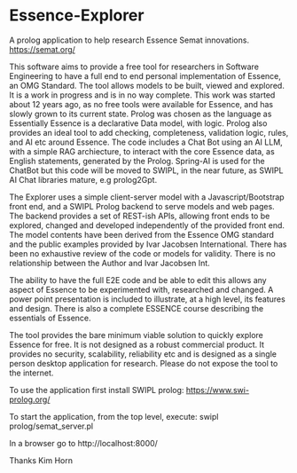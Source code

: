 # Essence-Explorer
A prolog application to help research Essence Semat innovations. https://semat.org/

This software aims to provide a free tool for researchers in Software Engineering to have a full end to end personal implementation of Essence, an OMG Standard.
The tool allows models to be built, viewed and explored. It is a work in progress and is in no way complete. This work was started about 12 years ago, as no
free tools were available for Essence, and has slowly grown to its current state. Prolog was chosen as the language as Essentially Essence is a declarative Data model, 
with logic. Prolog also provides an ideal tool to add checking, completeness, validation logic, rules, and AI etc around Essence. The code includes a Chat Bot using an 
AI LLM, with a simple RAG archiecture, to interact with the core Essence data, as English statements, generated by the Prolog. Spring-AI is used for the ChatBot but this 
code will be moved to SWIPL, in the near future, as SWIPL AI Chat libraries mature, e.g prolog2Gpt.

The Explorer uses a simple client-server model with a Javascript/Bootstrap front end, and a SWIPL Prolog backend to serve models and web pages. The backend provides a set
of REST-ish APIs, allowing front ends to be explored, changed and developed independently of the provided front end.
The model contents have been derived from the  Essence OMG standard and the public examples provided by Ivar Jacobsen International. 
There has been no exhaustive review of the code or models for validity. There is no relationship between the Author and Ivar Jacobsen Int.

The ability to have the full E2E code and be able to edit this allows any aspect of Essence to be experimented with, researched and changed.
A power point presentation is included to illustrate, at a high level, its features and design. There is also a complete ESSENCE course describing
the essentials of Essence.

The tool provides the bare minimum viable solution to quickly explore Essence for free. It is not designed as a robust commercial product.
It provides no security, scalability, reliability etc and is designed as a single person desktop application for research. 
Please do not expose the tool to the internet.

To use the application first install SWIPL prolog: https://www.swi-prolog.org/

To start the application, from the top level, execute: swipl prolog/semat_server.pl

In a browser go to http://localhost:8000/

Thanks
Kim Horn




